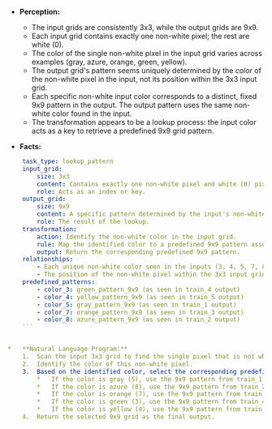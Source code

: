 *   **Perception:**
    *   The input grids are consistently 3x3, while the output grids are 9x9.
    *   Each input grid contains exactly one non-white pixel; the rest are white (0).
    *   The color of the single non-white pixel in the input grid varies across examples (gray, azure, orange, green, yellow).
    *   The output grid's pattern seems uniquely determined by the *color* of the non-white pixel in the input, not its position within the 3x3 input grid.
    *   Each specific non-white input color corresponds to a distinct, fixed 9x9 pattern in the output. The output pattern uses the same non-white color found in the input.
    *   The transformation appears to be a lookup process: the input color acts as a key to retrieve a predefined 9x9 grid pattern.

*   **Facts:**
    
```yaml
    task_type: lookup_pattern
    input_grid:
        size: 3x3
        content: Contains exactly one non-white pixel and white (0) pixels elsewhere.
        role: Acts as an index or key.
    output_grid:
        size: 9x9
        content: A specific pattern determined by the input's non-white color.
        role: The result of the lookup.
    transformation:
        action: Identify the non-white color in the input grid.
        rule: Map the identified color to a predefined 9x9 pattern associated with that color.
        output: Return the corresponding predefined 9x9 pattern.
    relationships:
        - Each unique non-white color seen in the inputs (3, 4, 5, 7, 8) maps to a unique, fixed 9x9 output pattern composed of that color and white (0).
        - The position of the non-white pixel within the 3x3 input grid does not affect the structure or content of the 9x9 output pattern.
    predefined_patterns:
        - color_3: green_pattern_9x9 (as seen in train_4 output)
        - color_4: yellow_pattern_9x9 (as seen in train_5 output)
        - color_5: gray_pattern_9x9 (as seen in train_1 output)
        - color_7: orange_pattern_9x9 (as seen in train_3 output)
        - color_8: azure_pattern_9x9 (as seen in train_2 output)
    ```


*   **Natural Language Program:**
    1.  Scan the input 3x3 grid to find the single pixel that is not white (color 0).
    2.  Identify the color of this non-white pixel.
    3.  Based on the identified color, select the corresponding predefined 9x9 output grid pattern. Use the patterns observed in the training examples as the definitions:
        *   If the color is gray (5), use the 9x9 pattern from train_1 output.
        *   If the color is azure (8), use the 9x9 pattern from train_2 output.
        *   If the color is orange (7), use the 9x9 pattern from train_3 output.
        *   If the color is green (3), use the 9x9 pattern from train_4 output.
        *   If the color is yellow (4), use the 9x9 pattern from train_5 output.
    4.  Return the selected 9x9 grid as the final output.